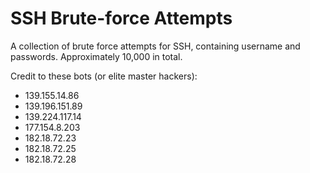 # SSH Brute-force Attempts
A collection of brute force attempts for SSH, containing username and passwords. Approximately 10,000 in total.

Credit to these bots (or elite master hackers): 

* 139.155.14.86
* 139.196.151.89
* 139.224.117.14
* 177.154.8.203
* 182.18.72.23
* 182.18.72.25
* 182.18.72.28
